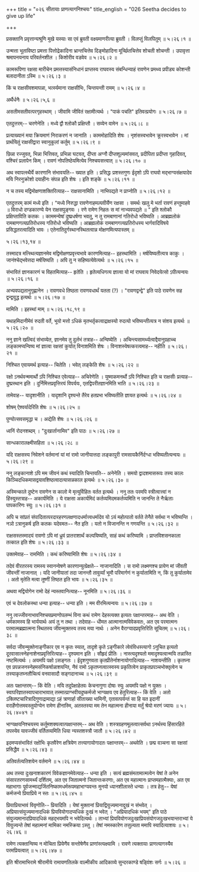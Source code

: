 +++
title = "०२६ सीतायाः प्राणत्यागनिश्चयः"
title_english = "026 Seetha decides to give up life"

+++


प्रसक्तानि प्रवृत्तान्यश्रूणि मुखे यस्याः सा एवं ब्रुवती वक्ष्यमाणरीत्या
ब्रुवती । विलप्तुं विलपितुम्  ॥  ५।२६।१  ॥   

  

उन्मत्ता भूताविष्टा प्रमत्ता पित्तोद्रेकादिना भ्रान्तचित्तेव
दिङ्मोहादिना मूर्च्छितचित्तेव शोचती शोचन्ती । उपावृत्ता श्रमापनयनाय
परिवर्तनशील । किशोरीव वडवेव  ॥  ५।२६।२  ॥   

  

कामरूपिणा रक्षसा मारीचेन प्रमत्तस्यासंनिधानं प्राप्तस्य राघवस्य
संबन्धिन्याहं रावणेन प्रमथ्य प्रपीड्य कोशन्ती बलादानीता ऽस्मि  ॥  ५।२६।३
 ॥   

  

किं च राक्षसीवशमापन्ना, भर्त्स्यमाना राक्षसीभिः, चिन्तयन्ती रामम्  ॥ 
५।२६।४ ॥   

  

अर्थैर्धनैः  ॥  ५।२६।५,६  ॥   

  

असतीमसतीवत्परगृहस्थाम् । जीवामि जीवितं रक्षामीत्यर्थः । "पाकं पचति"
इतिवत्प्रयोगः  ॥  ५।२६।७  ॥   

  

एतदुत्तरम्-- चरणेनेति । मध्ये द्वौ श्लोकौ प्रक्षिप्तौ । सव्येन वामेन  ॥ 
५।२६।८ ॥   

  

प्रत्याख्यानं मया क्रियमाणं निराकरणं न जानाति । काममोहादिति शेषः ।
नृशंसस्वभावेन क्रूरस्वभावेन । मां प्रार्थयितुं राक्षसीद्वारा स्वानुकूलां
कर्तुम्  ॥  ५।२६।९ ॥   

  

छिन्ना रज्जुवत्, भिन्ना भित्तिवत्, प्रभिन्ना घटवत्, दीप्ता अग्नौ
दीप्तशूल्यमांसवत्, प्रदीपिता प्रदीप्ता गृहादिवत्, वश्चिरं प्रलापेन किम्
। रावणं नोपतिष्ठेयमित्येव निश्चयसत्त्वात्  ॥  ५।२६।१०  ॥   

  

अथ स्वापत्स्थैर्ये कारणानि संभावयति-- ख्यात इति । प्रसिद्धः प्रशस्तगुणः
ईदृशो ऽपि राघवो मद्भाग्यसंक्षयादेव मयि निरनुक्रोशो दयाहीनः संपन्न इति
शेषः । इति शङ्के  ॥  ५।२६।११  ॥   

  

न च तस्य मद्विमोक्षणाशक्तिरित्याह-- राक्षसानामिति । नाभिपद्यते न
प्राप्नोति  ॥  ५।२६।१२  ॥   

  

एतदुत्तरम् कामं मध्ये इति । "मध्ये निरुद्धा रावणेनाहमल्पवीर्येण रक्षसा ।
समर्थः खलु मे भर्ता रावणं हन्तुमाहवे  ॥  विराधो दण्डकारण्ये येन
राक्षसपुङ्गवः । रणे रामेण निहतः स मां नाभ्यवपद्यते  ॥ " इति श्लोकौ
प्रक्षिप्ताविति कतकः । काममन्येषां दुष्प्रधर्षणा भवतु, न तु रामबाणानां
गतिरोधो भविष्यति । आब्रह्मलोकं रामबाणगत्यप्रतिरोधस्य गतिरोधो भविष्यति ।
आब्रह्मलोकं रामबाणगत्यप्रतिरोधस्य भार्गवादिविषये प्रसिद्धतरत्वादिति भावः
। एतेनातिदुर्गस्थानस्थितत्वान्न मोक्षणमित्यपास्तम्  ॥   

५।२६।१३,१४  ॥   

तस्मादत्र मत्स्थित्यज्ञानमेव मद्विमोक्षणप्रवृत्त्यभावे कारणमित्याह--
इहस्थामिति । मर्षयिष्यतीत्यत्र काकुः । जानंश्चेद्भवेत्तदा मर्षयिष्यति ।
अपि तु न सहिष्यत्येवेत्यर्थः  ॥  ५।२६।१५  ॥   

  

संभावितं ज्ञानकारणं च विहतमित्याह-- हृतेति । हृतेत्यधिगत्य ज्ञात्वा यो
मां राघवाय निवेदयेत्सो ऽपीत्यन्वयः  ॥  ५।२६।१६  ॥   

  

अभ्यवपद्यतानुगृह्णानेन । रावणवधे तिष्ठता रावणवधार्थं यतता (?) ।
"रावणद्वन्द्वे" इति पाठे रावणेन सह द्वन्द्वयुद्ध इत्यर्थः  ॥  ५।२६।१७
 ॥   

  

मामिति । इहस्थां माम्  ॥  ५।२६।१८,१९  ॥   

  

यथाहमिदानीमेवं रुदती वर्ते, भूयो मत्तो ऽधिकं मृतभर्तृकत्वाद्राक्षस्यो
रुदत्यो भविष्यन्तीत्यत्र न संशय इत्यर्थः  ॥  ५।२६।२०  ॥   

  

ननु ज्ञाने खल्विदं संभाव्येत, ज्ञानमेव तु दुर्लभं तत्राह-- अन्विष्येति ।
अचिन्त्यसामर्थ्यत्वाद्दैवानुग्रहाच्च लङ्कामप्यन्विष्य मां ज्ञात्वा
रक्षसां कुर्यात् विनाशमिति शेषः । विनाशस्येषत्करत्वमाह-- नहीति  ॥ 
५।२६।२१  ॥   

  

निश्चित एवायमर्थ इत्याह-- चितेति । भवेत् लङ्केति शेषः  ॥  ५।२६।२२  ॥   

  

रक्षो ऽनर्थवन्ममार्थो ऽपि निश्चित एवेत्याह-- अचिरेणेति । युष्माकमनर्थो
ऽपि निश्चित इति च राक्षसीः प्रत्याह-- दुष्प्रस्थान इति ।
दुर्निमित्तप्रवृत्तिरयं विपर्ययः, एतद्विपरीतज्ञानमिति भाति  ॥  ५।२६।२३
 ॥   

  

तामेवाह-- यादृशानीति । यादृशानि दृश्यन्ते तैरेव हतप्रभा भविष्यतीति
ज्ञायत इत्यर्थः  ॥  ५।२६।२४  ॥   

  

शोषम् ऐश्वर्यादेरिति शेषः  ॥  ५।२६।२५  ॥   

  

पुण्योत्सवसमृद्धा च । अद्येति शेषः  ॥  ५।२६।२६  ॥   

  

ध्वनिं रोदनशब्दम् । "दुःखार्तानामिव" इति पाठः  ॥  ५।२६।२७  ॥   

  

सान्धकारालक्ष्मीसहिता  ॥  ५।२६।२८  ॥   

  

यदि राक्षसस्य निवेशने वर्तमानां यां मां रामो जानीयात्तदा लङ्कापुरी
रामसायकैर्निर्दग्धा भविष्यतीत्यन्वयः  ॥  ५।२६।२९  ॥   

  

ननु लङ्कानाशे ऽपि मम जीवनं कथं स्यादिति चिन्तयति-- अनेनेति । समयो
द्वादशमासरूपः तस्य कालः किञ्चिदधिकमासद्वयावशिष्ठत्वादत्यासन्नकाल
इत्यर्थः  ॥  ५।२६।३०  ॥   

  

अस्मिन्काले दुष्टेन रावणेन स कालो मे मृत्युर्विहितः वर्तत इत्यर्थः । ननु
ततः परमपि स्त्रीत्वात्त्वां न हिंस्युस्तत्राह-- अकार्यमिति । ये राक्षसा
अकार्यमिदं कर्तव्यमिदमकर्तव्यमिति न जानन्ति ते नैर्ऋताः पापकारिणः स्युः
 ॥  ५।२६।३१  ॥   

  

अपि च सांप्रतं संपादितात्परदारहरणलक्षणादधर्मात्त्वधर्मादेव यो ऽयं
महोत्पातो वर्तते तेनैते सर्वथा न भविष्यन्ति । नञो ऽत्रानुकर्ष इति कतकः
यदेवमतः-- नैत इति । यतो न विजानन्ति न गणयन्ति  ॥  ५।२६।३२  ॥   

  

राक्षसस्तस्मादयं रावणो ऽपि मां ध्रुवं प्रातराशार्थं कल्पयिष्यति, साहं
कथं करिष्यामि । प्राप्तविशसनकाला तत्काल इति शेषः  ॥  ५।२६।३३  ॥   

  

उक्तमेवाह-- राममिति । कथं करिष्यामिति शेषः  ॥  ५।२६।३४  ॥   

  

तदेवं वीरतरस्य रामस्य स्वानन्वेषणे कारणान्युत्प्रेक्षते-- नाजानादिति । स
रामो लक्ष्मणश्च प्रायेण मां जीवती जीवन्तीं नाजानात् । यदि जानीयातां तदा
जानन्तौ तावुर्व्यां भूमौ परिमार्गणं न कुर्यातामिति न, किं तु कुर्यातामेव
। अतो मृतेति मत्वा तूष्णीं तिष्ठत इति भावः  ॥  ५।२६।३५  ॥   

  

अथवा मद्वियोगेन रामो देहं न्यस्तवानित्याह-- नूनमिति  ॥  ५।२६।३६  ॥   

  

एवं च देवलोकस्था धन्या इत्याह-- धन्या इति । मम वीरमित्यन्वयः  ॥  ५।२६।३७
 ॥   

  

ननु त्वज्जीवनाभावनिश्चयप्रमाणोपलम्भं विना कथं रामेण देहस्त्यक्त इत्यतः
पक्षान्तरमाह-- अथ वेति । धर्मकामस्य हि भार्ययार्थः अयं तु न तथा ।
तदेवाह-- धीमत आत्मानात्मविवेकवतः, अत एव परमात्मनः परमात्मब्रह्मात्मना
स्थितस्य जीवन्मुक्तस्य तस्य मया नार्थः । अनेन वैराग्यादप्रवृत्तिरिति
सूचितम्  ॥  ५।२६।३८  ॥   

  

सर्वदा जीवन्मुक्तेनाङ्गीकार एव न कृतः स्यात्, तादृशे कृते ऽङ्गीकारे
त्वेवंविधस्त्यागो ऽनुचित इत्यतो दूरवासात्स्नेहनाशेनाप्रवृत्तिरित्याह--
दृश्यमान इति । सौहृदं प्रीतिः । नास्त्यदृश्यतो ममादृश्यत्वान्मयि
तन्नास्ति नष्टमित्यर्थः । अयमपि पक्षो ऽसङ्गतः । ईदृशगुणवता
कृतप्रीतेर्नाशनायोगादित्याह-- नाशयन्तीति । कृतघ्ना एव
प्रपन्नजनस्नेहमसंनिकर्षान्नाशयन्ति, नैवं रामो ऽकृतघ्नत्वात्स्वस्य
प्रकृतित्वेन प्राकृतप्रपञ्चभोक्तृत्वेन च तस्याकृतघ्नतौचित्यं वनवासादौ
सङ्गदानाच्च  ॥  ५।२६।३९ ॥   

  

अतः पक्षान्तरम्-- किं वेति । मयि तदुपेक्षाहेतवः केचनागुणा दोषाः स्युः
अयमपि पक्षो न युक्तः । स्वापरिज्ञातस्वापचाराभावात्
तस्मात्प्राग्भवीयदुष्कर्मजो भाग्यक्षय एव हेतुरित्याह-- किं वेति । अतो
ऽक्लिष्टचारित्रादिगुणाद्रामाद्या ऽहं त्राणार्हा सीताख्या भामिनी,
एतावत्पर्यन्तं सा हि यत इदानीं वरार्हेणोत्तमवस्तुयोग्येन रामेण हीनास्मि,
अतस्तस्या मम तेन महात्मना हीनाया मर्तुं श्रेयो मरणं ज्यायः  ॥  ५।२६।४०४१
 ॥   

  

भाग्यक्षयनिश्चयस्य कर्तुमशक्यत्वात्पक्षान्तरम्-- अथ वेति ।
शस्त्रग्रहणमूलत्वात्सर्वथा ऽनर्थस्य हिंसारहिते तपस्येव यावज्जीवं
वर्तितव्यमिति धिया न्यस्तशस्त्रौ जातौ  ॥  ५।२६।४२  ॥   

  

इदमप्यसंभावितं रक्षोभिः कृतवैरेण क्षत्रियेण तत्त्यागायोगादतः
पक्षान्तरम्-- अथवेति । छद्म वञ्चना सा रक्षसां प्रसिद्धैव  ॥  ५।२६।४३  ॥   

  

अतिवर्तत्यतिशयेन वर्तमाने  ॥  ५।२६।४४  ॥   

  

अथ तस्या दुःखनाशकारणं विवेकज्ञानमेवेत्याह-- धन्या इति । सत्यं
ब्रह्मसंमतामात्मत्वेन येषां ते अनेन संसारतरणसामर्थ्यं दर्शितम्, अत एव
जितात्मनो जितान्तःकरणाः, अत एव महात्मानः प्राप्तमहात्मैक्याः, अत एव
महाभागाः पूर्वजन्माद्यर्जितनिष्कामधर्मरूपमहाभाग्यवन्तः मुनयो
ध्यानशीलास्ते धन्याः । तत्र हेतुः-- येषां कर्मजन्ये प्रियाप्रिये न स्तः
 ॥  ५।२६।४५  ॥   

  

प्रियाप्रियाभावं विवृणोति-- प्रियादिति । येषां मुक्तानां
प्रियाद्वियुज्यमानाद्दुखं न संभवेत् । अप्रियात्संयुज्यमानादधिकं
प्रियवियोगादप्यधिकं दुःखं न भवेत् । "अप्रियादधिकं भयम्" इति पाठे
संयुज्यमानादप्रियादधिकं महद्भयमपि न भवेदित्यर्थः । ताभ्यां
प्रियवियोगजदुःखाप्रियसंयोगजदुःखभयान्तराभ्यां ये वियुज्यन्ते तेषां
महात्मनां मामिका नमस्क्रिया ऽस्तु । तेषां नमस्कारेण तत्तुल्यता ममापि
स्यादित्याशयः  ॥  ५।२६।४६  ॥   

  

रामेण त्यक्तान्विष्य न मोचिता प्रियेणैव सन्तोषेणैव प्राणांस्त्यक्ष्यामि
। रावणे त्यक्तायाः प्राणत्यागस्यैव परमप्रियत्वात्  ॥  ५।२६।४७  ॥   

  

इति श्रीरामाभिरामे श्रीरामीये रामायणतिलके वाल्मीकीय आदिकाव्ये
सुन्दरकाण्डे षड्विंशः सर्गः  ॥  ५।२६  ॥   

  


